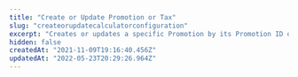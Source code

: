```yaml
---
title: "Create or Update Promotion or Tax"
slug: "createorupdatecalculatorconfiguration"
excerpt: "Creates or updates a specific Promotion by its Promotion ID or a specific Tax by its Tax ID."
hidden: false
createdAt: "2021-11-09T19:16:40.456Z"
updatedAt: "2022-05-23T20:29:26.964Z"
---
```

